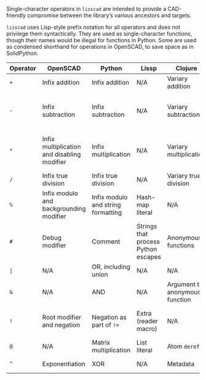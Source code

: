 Single-character operators in `lisscad` are intended to provide a
CAD-friendly compromise between the library’s various ancestors and targets.

`lisscad` uses Lisp-style prefix notation for all operators and does not
privilege them syntactically. They are used as single-character functions,
though their names would be illegal for functions in Python. Some are used as
condensed shorthand for operations in OpenSCAD, to save space as in
SolidPython.

| Operator | OpenSCAD | Python | Lissp | Clojure | `lisscad` |
| -------- | -------- | ------ | ----- | ------- | --------- |
| `+` | Infix addition | Infix addition | N/A | Variary addition | Variary addition |
| `-` | Infix subtraction | Infix subtraction | N/A | Variary subtraction | Variary subtraction and OpenSCAD `difference` |
| `*` | Infix multiplication and disabling modifier | Infix multiplication | N/A | Variary multiplication | Variary multiplication and OpenSCAD modifier |
| `/` | Infix true division | Infix true division | N/A | Variary true division | Variary true division |
| `%` | Infix modulo and backgrounding modifier | Infix modulo and string formatting | Hash-map literal | N/A | Hash-map literal and OpenSCAD modifier |
| `#` | Debug modifier | Comment | Strings that process Python escapes | Anonymous functions | OpenSCAD modifier |
| `\|` | N/A | OR, including union | N/A | N/A | OpenSCAD `union` |
| `&` | N/A | AND | N/A | Argument to anonymous function | OpenSCAD `intersection` |
| `!` | Root modifier and negation | Negation as part of `!=` | Extra (reader macro) | N/A | OpenSCAD modifier, but it must be escaped (`\!`) |
| `@` | N/A | Matrix multiplication | List literal | Atom `deref` | List literal |
| `^` | Exponentiation | XOR | N/A | Metadata | N/A (undecided) |
